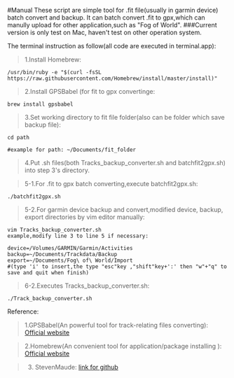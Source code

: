#Manual
These script are simple tool for .fit file(usually in garmin device) batch convert and backup.
It can batch convert .fit to gpx,which can manully upload for other application,such as "Fog of World".
###Current version is only test on Mac, haven't test on other operation system.

The terminal instruction as follow(all code are executed in terminal.app):
>1.Install Homebrew:
    
    /usr/bin/ruby -e "$(curl -fsSL https://raw.githubusercontent.com/Homebrew/install/master/install)"

>2.Install GPSBabel (for fit to gpx convertinge:
    
    brew install gpsbabel

>3.Set working directory to fit file folder(also can be folder which save backup file):
    
    cd path

    #example for path: ~/Documents/fit_folder

>4.Put .sh files(both Tracks_backup_converter.sh and batchfit2gpx.sh) into step 3's directory.

>5-1.For .fit to gpx batch converting,execute batchfit2gpx.sh:
    
    ./batchfit2gpx.sh

>5-2.For garmin device backup and convert,modified device, backup, export directories by vim editor manually:

    vim Tracks_backup_converter.sh
    example,modify line 3 to line 5 if necessary:
    
    device=/Volumes/GARMIN/Garmin/Activities
	backup=~/Documents/Trackdata/Backup
	export=~/Documents/Fog\ of\ World/Import
    #(type 'i' to insert,the type "esc"key ,"shift"key+':' then "w"+"q" to save and quit when finish)

>6-2.Executes Tracks_backup_converter.sh:
    
    ./Track_backup_converter.sh

    

    

    

Reference:
>1.GPSBabel(An powerful tool for track-relating files converting):
[Official website](https://www.gpsbabel.org)

>2.Homebrew(An convenient tool for application/package installing ):
[Official website](https://brew.sh)

>3. StevenMaude:
[link for github](https://gist.github.com/StevenMaude/b4ee336750a3fdbaaf67)
